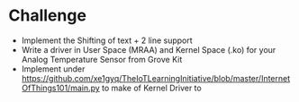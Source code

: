 # Challenge

- Implement the Shifting of text + 2 line support
- Write a driver in User Space (MRAA) and Kernel Space (.ko) for your Analog Temperature Sensor from Grove Kit
- Implement under
  https://github.com/xe1gyq/TheIoTLearningInitiative/blob/master/InternetOfThings101/main.py
  to make of Kernel Driver to 